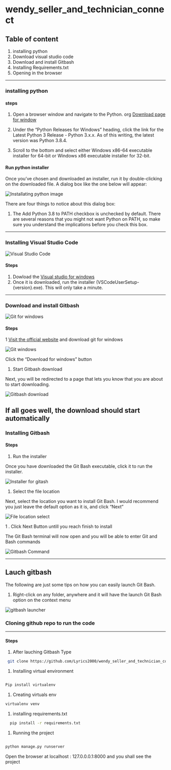 # wendy_seller_and_technician_connect

## Table of content

1. installing python
1. Download visual studio code
1. Download and install Gitbash
1. Installing Requirements.txt
1. Opening in the browser

---

### installing python

#### steps

1. Open a browser window and navigate to the Python. org [Download page for window](https://www.python.org/downloadswindows/)

1. Under the “Python Releases for Windows” heading, click the link for the Latest Python 3 Release - Python 3.x.x. As of this writing, the latest version was Python 3.8.4.

1. Scroll to the bottom and select either Windows x86-64 executable installer for 64-bit or Windows x86 executable installer for 32-bit.

#### Run python installer

Once you’ve chosen and downloaded an installer, run it by double-clicking on the downloaded file. A dialog box like the one below will appear:

![Installating python image](https://files.realpython.com/media/Screen_Shot_2020-07-16_at_11.19.15_AM.6e62bfc6eede.png)

There are four things to notice about this dialog box:

1. The Add Python 3.8 to PATH checkbox is unchecked by default. There are several reasons that you might not want Python on PATH, so make sure you understand the implications before you check this box.

---

### Installing Visual Studio Code

![Visual Studio Code](https://mspoweruser.com/wp-content/uploads/2017/02/vs-code.jpg)

#### Steps

1. Dowload the [Visual studio for windows](https://go.microsoft.com/fwlink/?LinkID=534107)
1. Once it is downloaded, run the installer (VSCodeUserSetup-{version}.exe). This will only take a minute.

---

### Download and install Gitbash

![Git for windows](https://www.stanleyulili.com/assets/images/posts/2019-08-13-install-git-bash/featured-image.jpg)

#### Steps

1 [Visit the official website](https://git-scm.com/) and download git for windows

![Git windows](https://www.stanleyulili.com/assets/images/posts/2019-08-13-install-git-bash/official-homepage.jpg)

Click the “Download for windows” button

1. Start Gitbash download

Next, you will be redirected to a page that lets you know that you are about to start downloading.

![Gitbash download](https://www.stanleyulili.com/assets/images/posts/2019-08-13-install-git-bash/download-starting.jpg)

## If all goes well, the download should start automatically

### Installing Gitbash

#### Steps

1. Run the installer

Once you have downloaded the Git Bash executable, click it to run the installer.

![Installer for gitash](https://www.stanleyulili.com/assets/images/posts/2019-08-13-install-git-bash/accept-license.jpg)

1. Select the file location

Next, select the location you want to install Git Bash. I would recommend you just leave the default option as it is, and click “Next”

![File location select](https://www.stanleyulili.com/assets/images/posts/2019-08-13-install-git-bash/installation-directory.jpg)

1 . Click Next Button untill you reach finish to install

The Git Bash terminal will now open and you will be able to enter Git and Bash commands

![Gitbash Command](https://www.stanleyulili.com/assets/images/posts/2019-08-13-install-git-bash/git-bash.jpg)

---

## Lauch gitbash

The following are just some tips on how you can easily launch Git Bash.

1. Right-click on any folder, anywhere and it will have the launch Git Bash option on the context menu

![gitbash launcher](https://www.stanleyulili.com/assets/images/posts/2019-08-13-install-git-bash/folder-context.jpg)

### Cloning github repo to run the code

---

#### Steps

1. After lauching Gitbash
   Type

```Bash
 git clone https://github.com/Lyrics2000/wendy_seller_and_technician_connect.git .

```

1. Installing virtual environment

```Bash

Pip install virtualenv
```

1. Creating virtuals env

```Bash
virtualenv venv
```

1. installing requirements.txt

```Bash
  pip install -r requirements.txt
```

1. Running the project

```Bash

python manage.py runserver

```

Open the browser at localhost : 127.0.0.0.1:8000 and you shall see the project
